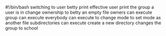 #!/bin/bash
switching to user betty
print effective user
print the group a user is in
change ownership to betty
an empty file
owners can execute
group can execute
everybody can execute
to change mode
to set mode as another file
subdirectories can execute
create a new directory
changes the group to school

